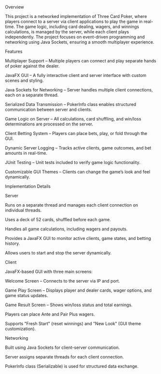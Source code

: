 Overview

This project is a networked implementation of Three Card Poker, where players connect to a server via client applications to play the game in real-time. The game logic, including card dealing, wagers, and winnings calculations, is managed by the server, while each client plays independently. The project focuses on event-driven programming and networking using Java Sockets, ensuring a smooth multiplayer experience.

Features

Multiplayer Support – Multiple players can connect and play separate hands of poker against the dealer.

JavaFX GUI – A fully interactive client and server interface with custom scenes and styling.

Java Sockets for Networking – Server handles multiple client connections, each on a separate thread.

Serialized Data Transmission – PokerInfo class enables structured communication between server and clients.

Game Logic on Server – All calculations, card shuffling, and win/loss determinations are processed on the server.

Client Betting System – Players can place bets, play, or fold through the GUI.

Dynamic Server Logging – Tracks active clients, game outcomes, and bet amounts in real-time.

JUnit Testing – Unit tests included to verify game logic functionality.

Customizable GUI Themes – Clients can change the game’s look and feel dynamically.

Implementation Details

Server


Runs on a separate thread and manages each client connection on individual threads.

Uses a deck of 52 cards, shuffled before each game.

Handles all game calculations, including wagers and payouts.

Provides a JavaFX GUI to monitor active clients, game states, and betting history.

Allows users to start and stop the server dynamically.

Client


JavaFX-based GUI with three main screens:

Welcome Screen – Connects to the server via IP and port.

Game Play Screen – Displays player and dealer cards, wager options, and game status updates.

Game Result Screen – Shows win/loss status and total earnings.

Players can place Ante and Pair Plus wagers.

Supports "Fresh Start" (reset winnings) and "New Look" (GUI theme customization).


Networking

Built using Java Sockets for client-server communication.

Server assigns separate threads for each client connection.

PokerInfo class (Serializable) is used for structured data exchange.
